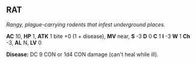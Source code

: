 ## RAT

_Rangy, plague-carrying rodents that infest underground places._

**AC** 10, **HP** 1, **ATK** 1 bite +0 (1 + disease), **MV** near, **S** -3 **D** 0 **C** 1 **I** -3 **W** 1 **Ch** -3, **AL** N, **LV** 0

**Disease:** DC 9 CON or 1d4 CON damage (can't heal while ill).

